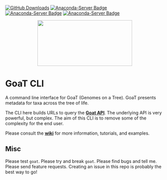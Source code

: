 [![GitHub Downloads](https://img.shields.io/github/downloads/genomehubs/goat-cli/total.svg?style=social&logo=github&label=Download)](https://github.com/genomehubs/goat-cli/releases/)
[![Anaconda-Server Badge](https://anaconda.org/bioconda/goat/badges/downloads.svg)](https://anaconda.org/bioconda/goat)
[![Anaconda-Server Badge](https://anaconda.org/bioconda/goat/badges/installer/conda.svg)](https://conda.anaconda.org/bioconda)
[![Anaconda-Server Badge](https://anaconda.org/bioconda/goat/badges/platforms.svg)](https://anaconda.org/bioconda/goat)

<p align="center">
    <img width="300" height="145" src="https://goat.genomehubs.org/static/about/browse.png?8385e304da2611db1a5f3b2f6f0adce9528dcf3b">
</p>

# GoaT CLI

A command line interface for GoaT (Genomes on a Tree). GoaT presents metadata for taxa across the tree of life. 

The CLI here builds URLs to query the <b><a href="https://goat.genomehubs.org/api-docs/">Goat API</a></b>. The underlying API is very powerful, but complex. The aim of this CLI is to remove some of the complexity for the end user.

Please consult the <b><a href="https://github.com/genomehubs/goat-cli/wiki">wiki</a></b> for more information, tutorials, and examples.

## Misc

Please test `goat`. Please try and break `goat`. Please find bugs and tell me. Please send feature requests. Creating an issue in this repo is probably the best way to go!